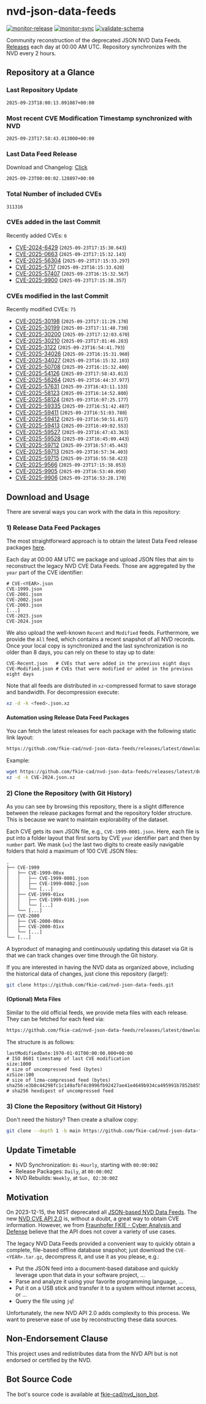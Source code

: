 # nvd-json-data-feeds

[![monitor-release](https://github.com/fkie-cad/nvd-json-data-feeds/actions/workflows/monitor_release.yml/badge.svg)](https://github.com/fkie-cad/nvd-json-data-feeds/actions/workflows/monitor_release.yml)
[![monitor-sync](https://github.com/fkie-cad/nvd-json-data-feeds/actions/workflows/monitor_sync.yml/badge.svg)](https://github.com/fkie-cad/nvd-json-data-feeds/actions/workflows/monitor_sync.yml)
[![validate-schema](https://github.com/fkie-cad/nvd-json-data-feeds/actions/workflows/validate_schema.yml/badge.svg)](https://github.com/fkie-cad/nvd-json-data-feeds/actions/workflows/validate_schema.yml)

Community reconstruction of the deprecated JSON NVD Data Feeds.
[Releases](https://github.com/fkie-cad/nvd-json-data-feeds/releases/latest) each day at 00:00 AM UTC.
Repository synchronizes with the NVD every 2 hours.

## Repository at a Glance

### Last Repository Update

```plain
2025-09-23T18:00:13.091087+00:00
```

### Most recent CVE Modification Timestamp synchronized with NVD

```plain
2025-09-23T17:58:43.013000+00:00
```

### Last Data Feed Release

Download and Changelog: [Click](https://github.com/fkie-cad/nvd-json-data-feeds/releases/latest)

```plain
2025-09-23T00:00:02.128897+00:00
```

### Total Number of included CVEs

```plain
311316
```

### CVEs added in the last Commit

Recently added CVEs: `6`

- [CVE-2024-6429](CVE-2024/CVE-2024-64xx/CVE-2024-6429.json) (`2025-09-23T17:15:30.643`)
- [CVE-2025-0663](CVE-2025/CVE-2025-06xx/CVE-2025-0663.json) (`2025-09-23T17:15:32.143`)
- [CVE-2025-56304](CVE-2025/CVE-2025-563xx/CVE-2025-56304.json) (`2025-09-23T17:15:33.297`)
- [CVE-2025-5717](CVE-2025/CVE-2025-57xx/CVE-2025-5717.json) (`2025-09-23T16:15:33.620`)
- [CVE-2025-57407](CVE-2025/CVE-2025-574xx/CVE-2025-57407.json) (`2025-09-23T16:15:32.567`)
- [CVE-2025-9900](CVE-2025/CVE-2025-99xx/CVE-2025-9900.json) (`2025-09-23T17:15:38.357`)


### CVEs modified in the last Commit

Recently modified CVEs: `75`

- [CVE-2025-30198](CVE-2025/CVE-2025-301xx/CVE-2025-30198.json) (`2025-09-23T17:11:29.170`)
- [CVE-2025-30199](CVE-2025/CVE-2025-301xx/CVE-2025-30199.json) (`2025-09-23T17:11:48.730`)
- [CVE-2025-30200](CVE-2025/CVE-2025-302xx/CVE-2025-30200.json) (`2025-09-23T17:12:03.670`)
- [CVE-2025-30210](CVE-2025/CVE-2025-302xx/CVE-2025-30210.json) (`2025-09-23T17:01:46.283`)
- [CVE-2025-3122](CVE-2025/CVE-2025-31xx/CVE-2025-3122.json) (`2025-09-23T16:54:41.793`)
- [CVE-2025-34026](CVE-2025/CVE-2025-340xx/CVE-2025-34026.json) (`2025-09-23T16:15:31.960`)
- [CVE-2025-34027](CVE-2025/CVE-2025-340xx/CVE-2025-34027.json) (`2025-09-23T16:15:32.103`)
- [CVE-2025-50708](CVE-2025/CVE-2025-507xx/CVE-2025-50708.json) (`2025-09-23T16:15:32.400`)
- [CVE-2025-54126](CVE-2025/CVE-2025-541xx/CVE-2025-54126.json) (`2025-09-23T17:58:43.013`)
- [CVE-2025-56264](CVE-2025/CVE-2025-562xx/CVE-2025-56264.json) (`2025-09-23T16:44:37.977`)
- [CVE-2025-57631](CVE-2025/CVE-2025-576xx/CVE-2025-57631.json) (`2025-09-23T16:43:11.133`)
- [CVE-2025-58123](CVE-2025/CVE-2025-581xx/CVE-2025-58123.json) (`2025-09-23T16:14:52.880`)
- [CVE-2025-58124](CVE-2025/CVE-2025-581xx/CVE-2025-58124.json) (`2025-09-23T16:07:25.177`)
- [CVE-2025-59335](CVE-2025/CVE-2025-593xx/CVE-2025-59335.json) (`2025-09-23T16:51:42.487`)
- [CVE-2025-59411](CVE-2025/CVE-2025-594xx/CVE-2025-59411.json) (`2025-09-23T16:51:03.780`)
- [CVE-2025-59412](CVE-2025/CVE-2025-594xx/CVE-2025-59412.json) (`2025-09-23T16:50:51.817`)
- [CVE-2025-59413](CVE-2025/CVE-2025-594xx/CVE-2025-59413.json) (`2025-09-23T16:49:02.553`)
- [CVE-2025-59527](CVE-2025/CVE-2025-595xx/CVE-2025-59527.json) (`2025-09-23T16:47:43.363`)
- [CVE-2025-59528](CVE-2025/CVE-2025-595xx/CVE-2025-59528.json) (`2025-09-23T16:45:09.443`)
- [CVE-2025-59712](CVE-2025/CVE-2025-597xx/CVE-2025-59712.json) (`2025-09-23T16:57:45.443`)
- [CVE-2025-59713](CVE-2025/CVE-2025-597xx/CVE-2025-59713.json) (`2025-09-23T16:57:34.403`)
- [CVE-2025-59715](CVE-2025/CVE-2025-597xx/CVE-2025-59715.json) (`2025-09-23T16:55:58.423`)
- [CVE-2025-9566](CVE-2025/CVE-2025-95xx/CVE-2025-9566.json) (`2025-09-23T17:15:38.053`)
- [CVE-2025-9905](CVE-2025/CVE-2025-99xx/CVE-2025-9905.json) (`2025-09-23T16:53:40.050`)
- [CVE-2025-9906](CVE-2025/CVE-2025-99xx/CVE-2025-9906.json) (`2025-09-23T16:53:28.170`)


## Download and Usage

There are several ways you can work with the data in this repository:

### 1) Release Data Feed Packages

The most straightforward approach is to obtain the latest Data Feed release packages [here](https://github.com/fkie-cad/nvd-json-data-feeds/releases/latest).

Each day at 00:00 AM UTC we package and upload JSON files that aim to reconstruct the legacy NVD CVE Data Feeds.
Those are aggregated by the `year` part of the CVE identifier:

```
# CVE-<YEAR>.json
CVE-1999.json
CVE-2001.json
CVE-2002.json
CVE-2003.json
[...]
CVE-2023.json
CVE-2024.json
```

We also upload the well-known `Recent` and `Modified` feeds.
Furthermore, we provide the `All` feed, which contains a recent snapshot of all NVD records.
Once your local copy is synchronized and the last synchronization is no older than 8 days, you can rely on these to stay up to date:

```plain
CVE-Recent.json   # CVEs that were added in the previous eight days
CVE-Modified.json # CVEs that were modified or added in the previous eight days
```

Note that all feeds are distributed in `xz`-compressed format to save storage and bandwidth.
For decompression execute:

```sh
xz -d -k <feed>.json.xz
```

#### Automation using Release Data Feed Packages

You can fetch the latest releases for each package with the following static link layout:

```sh
https://github.com/fkie-cad/nvd-json-data-feeds/releases/latest/download/CVE-<YEAR>.json.xz
```

Example:

```sh
wget https://github.com/fkie-cad/nvd-json-data-feeds/releases/latest/download/CVE-2024.json.xz
xz -d -k CVE-2024.json.xz
```

### 2) Clone the Repository (with Git History)

As you can see by browsing this repository, there is a slight difference between the release packages format and the repository folder structure.
This is because we want to maintain explorability of the dataset.

Each CVE gets its own JSON file, e.g., `CVE-1999-0001.json`.
Here, each file is put into a folder layout that first sorts by CVE `year` identifier part and then by `number` part.
We mask (`xx`) the last two digits to create easily navigable folders that hold a maximum of 100 CVE JSON files:

```plain
.
├── CVE-1999
│   ├── CVE-1999-00xx
│   │   ├── CVE-1999-0001.json
│   │   ├── CVE-1999-0002.json
│   │   └── [...]
│   ├── CVE-1999-01xx
│   │   ├── CVE-1999-0101.json
│   │   └── [...]
│   └── [...]
├── CVE-2000
│   ├── CVE-2000-00xx
│   ├── CVE-2000-01xx
│   └── [...]
└── [...]
```

A byproduct of managing and continuously updating this dataset via Git is that we can track changes over time through the Git history.

If you are interested in having the NVD data as organized above, including the historical data of changes, just clone this repository (large!):

```sh
git clone https://github.com/fkie-cad/nvd-json-data-feeds.git
```

#### (Optional) Meta Files

Similar to the old official feeds, we provide meta files with each release. They can be fetched for each feed via:

```sh
https://github.com/fkie-cad/nvd-json-data-feeds/releases/latest/download/CVE-<YEAR>.meta
```

The structure is as follows:

```plain
lastModifiedDate:1970-01-01T00:00:00.000+00:00                          # ISO 8601 timestamp of last CVE modification
size:1000                                                               # size of uncompressed feed (bytes)
xzSize:100                                                              # size of lzma-compressed feed (bytes)
sha256:e3b0c44298fc1c149afbf4c8996fb92427ae41e4649b934ca495991b7852b855 # sha256 hexdigest of uncompressed feed
```

### 3) Clone the Repository (without Git History)

Don't need the history? Then create a shallow copy:

```sh
git clone --depth 1 -b main https://github.com/fkie-cad/nvd-json-data-feeds.git
```


## Update Timetable

* NVD Synchronization: `Bi-Hourly`, starting with `00:00:00Z`
* Release Packages: `Daily`, at `00:00:00Z`
* NVD Rebuilds: `Weekly`, at `Sun, 02:30:00Z`


## Motivation

On 2023-12-15, the NIST deprecated all [JSON-based NVD Data Feeds](https://nvd.nist.gov/vuln/data-feeds#divRetirementBanner-1).
The new [NVD CVE API 2.0](https://nvd.nist.gov/developers/vulnerabilities) is, without a doubt, a great way to obtain CVE information.
However, we from [Fraunhofer FKIE - Cyber Analysis and Defense](https://www.fkie.fraunhofer.de/en/departments/cad.html) believe that the API does not cover a variety of use cases.

The legacy NVD Data Feeds provided a convenient way to quickly obtain a complete, file-based offline database snapshot; just download the `CVE-<YEAR>.tar.gz`, decompress it, and use it as you please, e.g.:

- Put the JSON feed into a document-based database and quickly leverage upon that data in your software project, ...
- Parse and analyze it using your favorite programming language, ...
- Put it on a USB stick and transfer it to a system without internet access, or ...
- Query the file using `jq`!

Unfortunately, the new NVD API 2.0 adds complexity to this process.
We want to preserve ease of use by reconstructing these data sources.

## Non-Endorsement Clause

This project uses and redistributes data from the NVD API but is not endorsed or certified by the NVD.

## Bot Source Code

The bot's source code is available at [fkie-cad/nvd\_json\_bot](https://github.com/fkie-cad/nvd_json_bot).